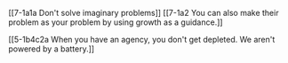 [[7-1a1a Don't solve imaginary problems]]
[[7-1a2 You can also make their problem as your problem by using growth as a guidance.]]

[[5-1b4c2a When you have an agency, you don't get depleted. We aren't powered by a battery.]]
